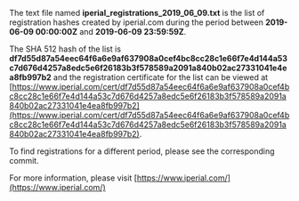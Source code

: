 The text file named **iperial_registrations_2019_06_09.txt** is the list of registration hashes created by iperial.com during the period between **2019-06-09 00:00:00Z** and **2019-06-09 23:59:59Z**.

The SHA 512 hash of the list is **df7d55d87a54eec64f6a6e9af637908a0cef4bc8cc28c1e66f7e4d144a53c7d676d4257a8edc5e6f26183b3f578589a2091a840b02ac27331041e4ea8fb997b2** and the registration certificate for the list can be viewed at [https://www.iperial.com/cert/df7d55d87a54eec64f6a6e9af637908a0cef4bc8cc28c1e66f7e4d144a53c7d676d4257a8edc5e6f26183b3f578589a2091a840b02ac27331041e4ea8fb997b2](https://www.iperial.com/cert/df7d55d87a54eec64f6a6e9af637908a0cef4bc8cc28c1e66f7e4d144a53c7d676d4257a8edc5e6f26183b3f578589a2091a840b02ac27331041e4ea8fb997b2).

To find registrations for a different period, please see the corresponding commit.

For more information, please visit [https://www.iperial.com/](https://www.iperial.com/)
